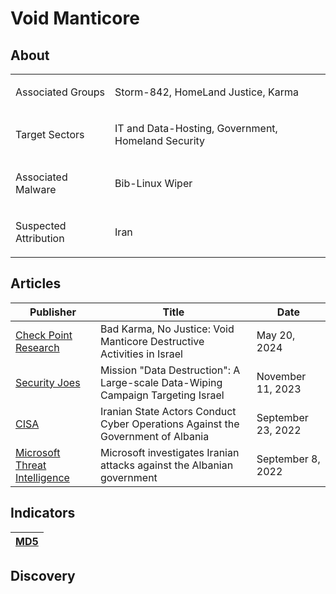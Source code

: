 <h1>Void Manticore</h1>

<h2>About</h2>
<table>
  <tr>
    <td>
      <p>Associated Groups</p>
    </td>
    <td>
      <p>Storm-842, HomeLand Justice, Karma</p>
    </td>
  </tr>
  <tr>
    <td>
      <p>Target Sectors</p>
    </td>
    <td>
      <p>IT and Data-Hosting, Government, Homeland Security</p>
    </td>
  </tr>
  <tr>
    <td>
      <p>Associated Malware</p>
    </td>
    <td>
      <p>Bib-Linux Wiper</p>
    </td>
  </tr>
  <tr>
    <td>
      <p>Suspected Attribution</p>
    </td>
    <td>
      <p>Iran</p>
    </td>
  </tr>
</table>

<h2>Articles</h2>
<table>
  <thead>
    <tr>
      <th>Publisher</th>
      <th>Title</th>
      <th>Date</th>
    </tr>
  </thead>
  <tbody>
    <tr>
      <td>
        <a href="https://research.checkpoint.com/2024/bad-karma-no-justice-void-manticore-destructive-activities-in-israel/">Check Point Research</a>
      </td>
      <td>Bad Karma, No Justice: Void Manticore Destructive Activities in Israel</td>
      <td>May 20, 2024</td>
    </tr>
    <tr>
      <td>
        <a href="https://www.securityjoes.com/post/mission-data-destruction-a-large-scale-data-wiping-campaign-targeting-israel">Security Joes</a>
      </td>
      <td>Mission "Data Destruction": A Large-scale Data-Wiping Campaign Targeting Israel</td>
      <td>November 11, 2023</td>
    </tr>
    <tr>
      <td>
        <a href="https://www.cisa.gov/news-events/cybersecurity-advisories/aa22-264a">CISA</a>
      </td>
      <td>Iranian State Actors Conduct Cyber Operations Against the Government of Albania</td>
      <td>September 23, 2022</td>
    </tr>
    <tr>
      <td>
        <a href="https://www.microsoft.com/en-us/security/blog/2022/09/08/microsoft-investigates-iranian-attacks-against-the-albanian-government/">Microsoft Threat Intelligence</a>
      </td>
      <td>Microsoft investigates Iranian attacks against the Albanian government</td>
      <td>September 8, 2022</td>
    </tr>
  </tbody>
</table>


<h2>Indicators</h2>
<table>
  <thead>
    <tr>
      <th>
       <a href="https://github.com/PudgyDragon/Threat-Intel/blob/main/All/Void%20Manticore/samples.md5">MD5</a>
      </th>
    </tr>
  </thead>
</table>


<h2>Discovery</h2>


